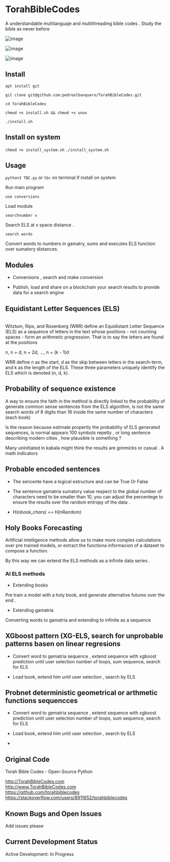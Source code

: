 # TorahBibleCodes 

A understandable multilanguaje and multithreading bible codes . Study the bible as never before

![image](https://user-images.githubusercontent.com/60758685/143378238-d73ee93b-7ba6-4093-83ac-a859fa11461a.png)

![image](https://user-images.githubusercontent.com/60758685/143378190-34f6f315-58e8-4008-9337-1c079940ab31.png)

![image](https://user-images.githubusercontent.com/87866580/143170803-cfd4527d-232e-42df-80de-cd7c44fa9fac.png)


## Install

`apt install git`

`git clone git@github.com:pedroelbanquero/TorahBibleCodes.git`

`cd TorahBibleCodes`

`chmod +x install.sh && chmod +x unox`

`./install.sh`


## Install on system

`chmod +x install_system.sh`
`./install_system.sh`

## Usage

`python3 TBC.py` or `tbc` on terminal if install on system

Run main program

`use conversions`

Load module

`searchnumber x`

Search ELS at x space distance .

`search words`

Convert words to numbers in gamatry, sums and executes ELS function over sumatory distances.

## Modules

- Conversions , search and make conversion

- Publish, load and share on a blockchain your search results to provide data for a search engine

## Equidistant Letter Sequences (ELS)

<br />Witztum, Rips, and Rosenberg (WRR) define an Equidistant Letter Sequence (ELS) as a sequence of letters in the text whose positions - not counting spaces - form an arithmetic progression. That is to say the letters are found at the positions

n, n + d, n + 2d, ..., n + (k - 1)d

WRR define n as the start, d as the skip between letters in the search-term, and k as the length of the ELS. These three parameters uniquely identify the ELS which is denoted (n, d, k).

## Probability of sequence existence

A way to ensure the faith in the method is directly linked to the probability of generate common sense sentences from the ELS algorithm, is not the same search words of 8 digits than 16 inside the same number of characters (each book)

Is the reason because estimate propertly the probability of ELS generated sequences, is normal appears 100 symbols repetly , or long sentence describing modern cities , how plausible is something ?

Many uninitiated in kabala might think the results are gimmicks or casual . A math indicators 

## Probable encoded sentences

- The sencente have a logical estructure and can be True Or False

- The sentence gamatria sumatory value respect to the global number of characters need to be smaller than 10, you can adjust the percentege to ensure the results over the random entropy of the data .

- H(n*book_chars) == H(n*Random)

## Holy Books Forecasting

Artificial intelligence methods allow us to make more comples calculations over pre trained models, or extract the functiona informacion of a dataset to compose a function.

By this way we can extend the ELS methods as a infinite data series . 

### AI ELS methods

- Extending books

Pre train a model with a holy book, and generate alternative futures over the end .

- Extending gamatria

Converting words to gamatria and extending to infinite as a sequence


## XGboost pattern (XG-ELS, search for unprobable patterns basen on linear regresions

- Convert word to gematria sequence , extend sequence with xgboost prediction until user selection number of loops, sum sequence, search for ELS

- Load book, extend him until user selection , search by ELS

## Probnet deterministic geometrical or arthmetic functions sequencces

- Convert word to gematria sequence , extend sequence with xgboost prediction until user selection number of loops, sum sequence, search for ELS

- Load book, extend him until user selection , search by ELS
- 
## Original Code

Torah Bible Codes - Open-Source Python

http://TorahBibleCodes.com
<br />
http://www.TorahBibleCodes.com
<br />
https://github.com/torahbiblecodes
<br />
https://stackoverflow.com/users/8911652/torahbiblecodes

## Known Bugs and Open Issues

Add issues please

## Current Development Status

Active Development: In Progress


